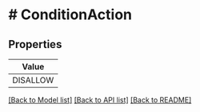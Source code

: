 # # ConditionAction


## Properties 



| Value |
------------ | 
DISALLOW|&quot;DISALLOW&quot;

[[Back to Model list]](../../README.md#models) [[Back to API list]](../../README.md#endpoints) [[Back to README]](../../README.md)

